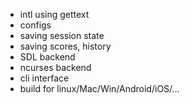 - intl using gettext
- configs
- saving session state
- saving scores, history
- SDL backend
- ncurses backend
- cli interface
- build for linux/Mac/Win/Android/iOS/...

